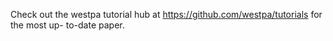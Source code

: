 Check out the westpa tutorial hub at https://github.com/westpa/tutorials for the most up-
to-date paper.
